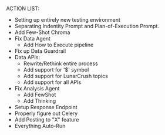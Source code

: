 ACTION LIST:

- Setting up entirely new testing environment
- Separating Indentity Prompt and Plan-of-Execution Prompt.
- Add Few-Shot Chroma
- Fix Data Agent
  - Add How to Execute pipeline
- Fix up Data Guardrail
- Data APIs:
  - Rewrite/Rethink entire process
  - Add support for '$' symbol
  - Add support for LunarCrush topics
  - Add support for all APIs
- Fix Analysis Agent
  - Add FewShot
  - Add Thinking
- Setup Response Endpoint
- Properly figure out Celery
- Add Posting to "X" feature
- Everything Auto-Run
